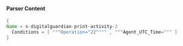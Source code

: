 #### Parser Content
```Java
{
Name = s-digitalguardian-print-activity-2
  Conditions = [ """Operation="22"""" , """Agent_UTC_Time=""" ]
}
```